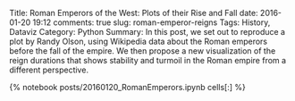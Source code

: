 ﻿Title: Roman Emperors of the West: Plots of their Rise and Fall
date: 2016-01-20 19:12
comments: true
slug: roman-emperor-reigns
Tags: History, Dataviz
Category: Python
Summary: In this post, we set out to reproduce a plot by Randy Olson, using Wikipedia data about the Roman emperors before the fall of the empire. We then propose a new visualization of the reign durations that shows stability and turmoil in the Roman empire from a different perspective.

{% notebook posts/20160120_RomanEmperors.ipynb cells[:] %}

